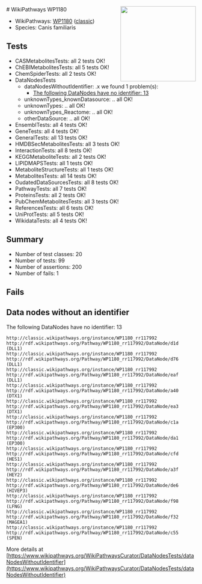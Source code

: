 <img style="float: right; width: 200px" src="https://upload.wikimedia.org/wikipedia/commons/thumb/8/83/Wplogo_with_text_500.png/640px-Wplogo_with_text_500.png" />
# WikiPathways WP1180

* WikiPathways: [WP1180](https://wikipathways.org/pathways/WP1180) ([classic](https://classic.wikipathways.org/instance/WP1180))
* Species: Canis familiaris
## Tests
* CASMetabolitesTests: all 2 tests OK!
* ChEBIMetabolitesTests: all 5 tests OK!
* ChemSpiderTests: all 2 tests OK!
* DataNodesTests
    * dataNodesWithoutIdentifier: .x we found 1 problem(s):
        * [The following DataNodes have no identifier: 13](#8792c493)
    * unknownTypes_knownDatasource: .. all OK!
    * unknownTypes: .. all OK!
    * unknownTypes_Reactome: .. all OK!
    * otherDataSource: .. all OK!
* EnsemblTests: all 4 tests OK!
* GeneTests: all 4 tests OK!
* GeneralTests: all 13 tests OK!
* HMDBSecMetabolitesTests: all 3 tests OK!
* InteractionTests: all 8 tests OK!
* KEGGMetaboliteTests: all 2 tests OK!
* LIPIDMAPSTests: all 1 tests OK!
* MetaboliteStructureTests: all 1 tests OK!
* MetabolitesTests: all 14 tests OK!
* OudatedDataSourcesTests: all 8 tests OK!
* PathwayTests: all 7 tests OK!
* ProteinsTests: all 2 tests OK!
* PubChemMetabolitesTests: all 3 tests OK!
* ReferencesTests: all 6 tests OK!
* UniProtTests: all 5 tests OK!
* WikidataTests: all 4 tests OK!


## Summary

* Number of test classes: 20
* Number of tests: 99
* Number of assertions: 200
* Number of fails: 1

## Fails

<a name="8792c493" />

## Data nodes without an identifier

The following DataNodes have no identifier: 13
```
http://classic.wikipathways.org/instance/WP1180_rr117992 http://rdf.wikipathways.org/Pathway/WP1180_rr117992/DataNode/d1d (DLL1)
http://classic.wikipathways.org/instance/WP1180_rr117992 http://rdf.wikipathways.org/Pathway/WP1180_rr117992/DataNode/d76 (DLL1)
http://classic.wikipathways.org/instance/WP1180_rr117992 http://rdf.wikipathways.org/Pathway/WP1180_rr117992/DataNode/eaf (DLL1)
http://classic.wikipathways.org/instance/WP1180_rr117992 http://rdf.wikipathways.org/Pathway/WP1180_rr117992/DataNode/a40 (DTX1)
http://classic.wikipathways.org/instance/WP1180_rr117992 http://rdf.wikipathways.org/Pathway/WP1180_rr117992/DataNode/ea3 (DTX1)
http://classic.wikipathways.org/instance/WP1180_rr117992 http://rdf.wikipathways.org/Pathway/WP1180_rr117992/DataNode/c1a (EP300)
http://classic.wikipathways.org/instance/WP1180_rr117992 http://rdf.wikipathways.org/Pathway/WP1180_rr117992/DataNode/da1 (EP300)
http://classic.wikipathways.org/instance/WP1180_rr117992 http://rdf.wikipathways.org/Pathway/WP1180_rr117992/DataNode/cfd (HES1)
http://classic.wikipathways.org/instance/WP1180_rr117992 http://rdf.wikipathways.org/Pathway/WP1180_rr117992/DataNode/a3f (HEY2)
http://classic.wikipathways.org/instance/WP1180_rr117992 http://rdf.wikipathways.org/Pathway/WP1180_rr117992/DataNode/de6 (HIVEP3)
http://classic.wikipathways.org/instance/WP1180_rr117992 http://rdf.wikipathways.org/Pathway/WP1180_rr117992/DataNode/f98 (LFNG)
http://classic.wikipathways.org/instance/WP1180_rr117992 http://rdf.wikipathways.org/Pathway/WP1180_rr117992/DataNode/f32 (MAGEA1)
http://classic.wikipathways.org/instance/WP1180_rr117992 http://rdf.wikipathways.org/Pathway/WP1180_rr117992/DataNode/c55 (SPEN)
```

More details at [https://www.wikipathways.org/WikiPathwaysCurator/DataNodesTests/dataNodesWithoutIdentifier](https://www.wikipathways.org/WikiPathwaysCurator/DataNodesTests/dataNodesWithoutIdentifier)

